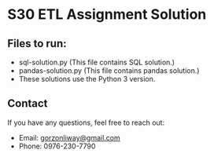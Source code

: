 # S30 ETL Assignment Solution

## Files to run:
- sql-solution.py (This file contains SQL solution.)
- pandas-solution.py (This file contains pandas solution.)
- These solutions use the Python 3 version.

## Contact
If you have any questions, feel free to reach out:
- Email: gorzonliway@gmail.com
- Phone: 0976-230-7790
